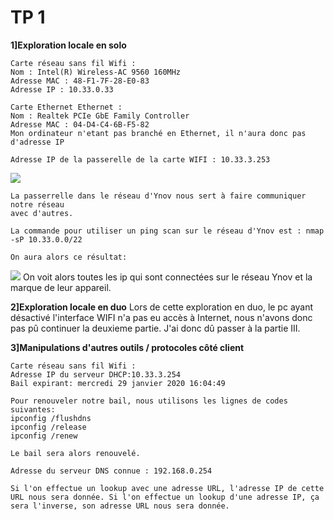 # TP 1

**1]Exploration locale en solo**
```
Carte réseau sans fil Wifi :
Nom : Intel(R) Wireless-AC 9560 160MHz
Adresse MAC : 48-F1-7F-28-E0-83
Adresse IP : 10.33.0.33
```

```
Carte Ethernet Ethernet :
Nom : Realtek PCIe GbE Family Controller
Adresse MAC : 04-D4-C4-6B-F5-82
Mon ordinateur n'etant pas branché en Ethernet, il n'aura donc pas d'adresse IP
```
``` 
Adresse IP de la passerelle de la carte WIFI : 10.33.3.253
```
![](https://i.imgur.com/BquZy7r.png)
```
La passerrelle dans le réseau d'Ynov nous sert à faire communiquer notre réseau 
avec d'autres.
```

```
La commande pour utiliser un ping scan sur le réseau d'Ynov est : nmap -sP 10.33.0.0/22

On aura alors ce résultat:
```
![](https://i.imgur.com/fOufp70.png)
On voit alors toutes les ip qui sont connectées sur le réseau Ynov et la marque de leur appareil.

**2]Exploration locale en duo**
Lors de cette exploration en duo, le pc ayant désactivé l'interface WIFI n'a pas eu accès à Internet, nous n'avons donc pas pû continuer la deuxieme partie. J'ai donc dû passer à la partie III.

**3]Manipulations d'autres outils / protocoles côté client**

```
Carte réseau sans fil Wifi :
Adresse IP du serveur DHCP:10.33.3.254
Bail expirant: mercredi 29 janvier 2020 16:04:49
```

``` 
Pour renouveler notre bail, nous utilisons les lignes de codes suivantes:
ipconfig /flushdns
ipconfig /release
ipconfig /renew  

Le bail sera alors renouvelé.
```

```
Adresse du serveur DNS connue : 192.168.0.254
```
```
Si l'on effectue un lookup avec une adresse URL, l'adresse IP de cette URL nous sera donnée. Si l'on effectue un lookup d'une adresse IP, ça sera l'inverse, son adresse URL nous sera donnée.
```









